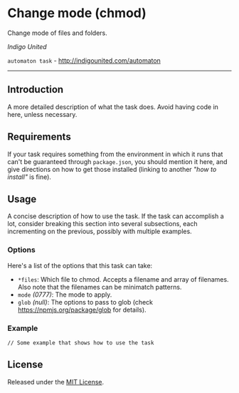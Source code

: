 # Change mode (chmod)

Change mode of files and folders.

*Indigo United*

`automaton task` - http://indigounited.com/automaton

--------------------------------------------------------------------------------

## Introduction

A more detailed description of what the task does. Avoid having code in here, unless necessary.


## Requirements

If your task requires something from the environment in which it runs that can't be guaranteed through `package.json`, you should mention it here, and give directions on how to get those installed (linking to another *"how to install"* is fine).


## Usage

A concise description of how to use the task. If the task can accomplish a lot, consider breaking this section into several subsections, each incrementing on the previous, possibly with multiple examples.

### Options

Here's a list of the options that this task can take:

- `*files`: Which file to chmod. Accepts a filename and array of filenames. Also note that the filenames can be minimatch patterns.
- `mode` *(0777)*: The mode to apply.
- `glob` *(null)*: The options to pass to glob (check https://npmjs.org/package/glob for details).


### Example

```
// Some example that shows how to use the task
```


## License

Released under the [MIT License](http://www.opensource.org/licenses/mit-license.php).
